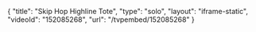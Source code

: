 {
    "title": "Skip Hop Highline Tote",
    "type": "solo",
    "layout": "iframe-static",
    "videoId": "152085268",
    "url": "\/tvpembed\/152085268"
}